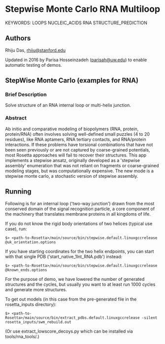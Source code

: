 # Stepwise Monte Carlo RNA Multiloop

KEYWORDS: LOOPS NUCLEIC_ACIDS RNA STRUCTURE_PREDICTION

## Authors
Rhiju Das, rhiju@stanford.edu

Updated in 2016 by Parisa Hosseinzadeh (parisah@uw.edu) to enable automatic testing of demos.

## StepWise Monte Carlo (examples for RNA)

### Brief Description

Solve structure of an RNA internal loop or multi-helix junction.

### Abstract

Ab initio and comparative modeling of biopolymers (RNA, protein, protein/RNA) often involves solving well-defined small puzzles (4 to 20 residues), like RNA aptamers, RNA tertiary contacts, and RNA/protein interactions. If these problems have torsional combinations that have not been seen previously or are not captured by coarse-grained potentials, most Rosetta approaches will fail to recover their structures.  This app implements a stepwise ansatz, originally developed as a 'stepwise assembly' enumeration that was not reliant on fragments or coarse-grained modeling stages, but was computationally expensive. The new mode is a stepwise monte carlo, a stochastic version of stepwise assembly. 


## Running

Following is for an internal loop ('two-way junction') drawn from the most conserved domain of the signal recognition particle, a core component of the machinery that translates membrane proteins in all kingdoms of life.

If you do not know the rigid body orientations of two helices (typical use case), run:

```
$> <path-to-Rosetta>/main/source/bin/stepwise.default.linuxgccrelease @uk_orientation.options
```

If you have starting coordinates for the two helix endpoints, you can start with that single PDB ('start_native_1lnt_RNA.pdb') instead:

```
$> <path-to-Rosetta>/main/source/bin/stepwise.default.linuxgccrelease @known_ends.options 
```
For the purpose of demo, we have lowered the number of generated structures and the cycles, but usually you want to at least run 1000 cycles and generate more structures.

To get out models (in this case from the pre-generated file in the rosetta_inputs directory):

```
$> <path-to-Rosetta>/main/source/bin/extract_pdbs.default.linuxgccrelease -silent rosetta_inputs/swm_rebuild.out 
```

(Or use extract_lowscore_decoys.py which can be installed via tools/rna_tools/.)

